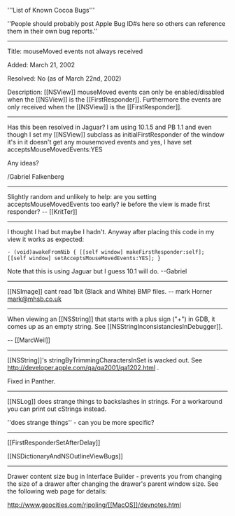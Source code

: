 '''List of Known Cocoa Bugs'''


''People should probably post Apple Bug ID#s here so others can reference them in their own bug reports.''

----

Title: mouseMoved events not always received

Added: March 21, 2002

Resolved: No (as of March 22nd, 2002)

Description: [[NSView]] mouseMoved events can only be enabled/disabled when the [[NSView]] is the [[FirstResponder]]. Furthermore the events are only received when the [[NSView]] is the [[FirstResponder]].

----

Has this been resolved in Jaguar? I am using 10.1.5 and PB 1.1 and even though I set my [[NSView]] subclass as initialFirstResponder of the window it's in it doesn't get any mousemoved events and yes, I have set acceptsMouseMovedEvents:YES

Any ideas?

/Gabriel Falkenberg

----
Slightly random and unlikely to help: are you setting acceptsMouseMovedEvents too early? ie before the view is made first responder? -- [[KritTer]]

----

I thought I had but maybe I hadn't. Anyway after placing this code in my view it works as expected:

<code>- (void)awakeFromNib
{
	[[self window] makeFirstResponder:self];
	[[self window] setAcceptsMouseMovedEvents:YES];
}</code>


Note that this is using Jaguar but I guess 10.1 will do. --Gabriel

----

[[NSImage]] cant read 1bit (Black and White) BMP files.
-- mark Horner mark@mhsb.co.uk

----

When viewing an [[NSString]] that starts with a plus sign ("+") in GDB, it comes up as an empty string. See [[NSStringInconsistanciesInDebugger]].

-- [[MarcWeil]]

----

[[NSString]]'s stringByTrimmingCharactersInSet is wacked out.  See http://developer.apple.com/qa/qa2001/qa1202.html .

Fixed in Panther.

----

[[NSLog]] does strange things to backslashes in strings.  For a workaround you can print out cStrings instead.

''does strange things'' - can you be more specific?

----

[[FirstResponderSetAfterDelay]]

[[NSDictionaryAndNSOutlineViewBugs]]

----

Drawer content size bug in Interface Builder - prevents you from changing the size of a drawer after changing the drawer's parent window size.  See the following web page for details:

http://www.geocities.com/rjpoling/[[MacOS]]/devnotes.html